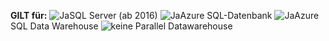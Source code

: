 <Token>**GILT für:** ![Ja](media/yes.png)SQL Server (ab 2016) ![Ja](media/yes.png)Azure SQL-Datenbank ![Ja](media/yes.png)Azure SQL Data Warehouse ![keine](media/no.png) Parallel Datawarehouse </Token>

